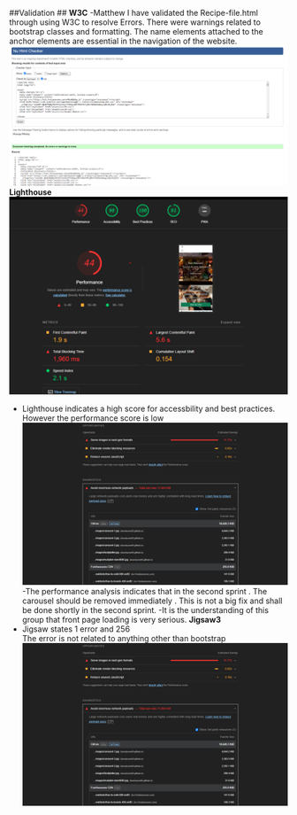 ##Validation ##
**W3C** 
-Matthew  I have validated the Recipe-file.html through using W3C to resolve Errors. There were warnings related to bootstrap classes and formatting. The name elements attached to the anchor elements are essential in the navigation of the website.
![Local Image](assets/images/readme-images/UserStory1/W3%20Validator.png)
**Lighthouse**
![Local Image](assets/images/readme-images/UserStory1/validators/Lighthouse.png)
- Lighthouse indicates a high score for accessbility and best practices. However the performance score is low 
![Local Image](assets/images/readme-images/UserStory1/validators/Lighthouse%20performance.png)
-The performance analysis indicates that in the second sprint . The carousel should be removed immediately . This is not a big fix and shall be done shortly in the second sprint. 
-It is the understanding of this group that front page loading is very serious. 
**Jigsaw3** 
- Jigsaw states 1 error and 256  
The error is not related to anything other than bootstrap 
![Local Image](assets/images/readme-images/Jigsaw3.png)

